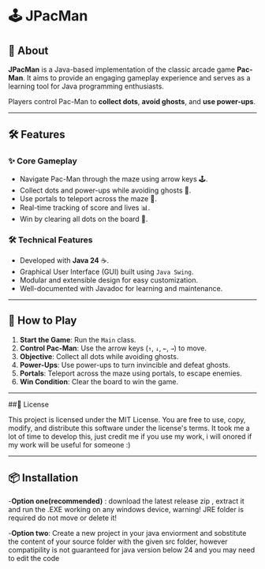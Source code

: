 # 🕹️ JPacMan

## 📖 About

**JPacMan** is a Java-based implementation of the classic arcade game **Pac-Man**. It aims to provide an engaging gameplay experience and serves as a learning tool for Java programming enthusiasts.

Players control Pac-Man to **collect dots**, **avoid ghosts**, and **use power-ups**. 

---

## 🛠️ Features

### ✨ Core Gameplay
- Navigate Pac-Man through the maze using arrow keys 🕹️.
- Collect dots and power-ups while avoiding ghosts 👻.
- Use portals to teleport across the maze 🌌.
- Real-time tracking of score and lives 📊.
- Win by clearing all dots on the board 🎉.

### 🛠️ Technical Features
- Developed with **Java 24** ☕.
- Graphical User Interface (GUI) built using `Java Swing`.
- Modular and extensible design for easy customization.
- Well-documented with Javadoc for learning and maintenance.

---

## 🚀 How to Play

1. **Start the Game**: Run the `Main` class.
2. **Control Pac-Man**: Use the arrow keys (`↑`, `↓`, `←`, `→`) to move.
3. **Objective**: Collect all dots while avoiding ghosts.
4. **Power-Ups**: Use power-ups to turn invincible and defeat ghosts.
5. **Portals**: Teleport across the maze using portals, to escape enemies.
6. **Win Condition**: Clear the board to win the game.

---

##📝 License

This project is licensed under the MIT License. You are free to use, copy, modify, and distribute this software under the license's terms.
It took me a lot of time to develop this, just credit me if you use my work, i will onored if my work will be useful for someone :)

---


## 📦 Installation

-**Option one(recommended)** : download the latest release zip , extract it and run the .EXE working on any windows device,
      warning! JRE folder is required do not move or delete it!
      
-**Option two**: Create a new project in your java enviorment and sobstitute the content of your source folder with the given src folder, 
        however compatipility is not guaranteed for java version below 24 and you may need to edit the code
